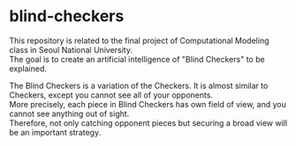 # blind-checkers

This repository is related to the final project of Computational Modeling class in Seoul National University. <br/>
The goal is to create an artificial intelligence of "Blind Checkers" to be explained.

The Blind Checkers is a variation of the Checkers. It is almost similar to Checkers, except you cannot see all of your opponents. <br/>
More precisely, each piece in Blind Checkers has own field of view, and you cannot see anything out of sight. <br/>
Therefore, not only catching opponent pieces but securing a broad view will be an important strategy. <br/>
